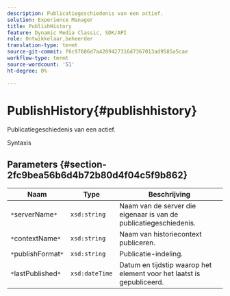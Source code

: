 ```yaml
---
description: Publicatiegeschiedenis van een actief.
solution: Experience Manager
title: PublishHistory
feature: Dynamic Media Classic, SDK/API
role: Ontwikkelaar,beheerder
translation-type: tm+mt
source-git-commit: f6c97606d7a4209427316d7367013ad9585a5cae
workflow-type: tm+mt
source-wordcount: '51'
ht-degree: 0%

---
```



# PublishHistory{#publishhistory}

Publicatiegeschiedenis van een actief.

Syntaxis

## Parameters {#section-2fc9bea56b6d4b72b80d4f04c5f9b862}

| Naam | Type | Beschrijving |
|---|---|---|
| `*`serverName`*` | `xsd:string` | Naam van de server die eigenaar is van de publicatiegeschiedenis. |
| `*`contextName`*` | `xsd:string` | Naam van historiecontext publiceren. |
| `*`publishFormat`*` | `xsd:string` | Publicatie-indeling. |
| `*`lastPublished`*` | `xsd:dateTime` | Datum en tijdstip waarop het element voor het laatst is gepubliceerd. |

